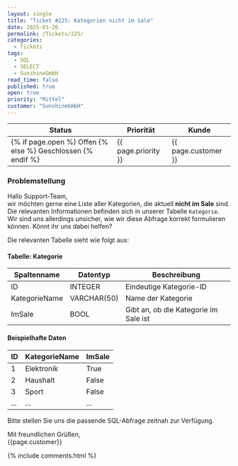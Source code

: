 ```yaml
---
layout: single
title: "Ticket #225: Kategorien nicht im Sale"
date: 2025-01-26
permalink: /Tickets/225/
categories:
  - Tickets
tags:
  - SQL
  - SELECT
  - SunshineGmbH
read_time: false
published: true
open: true
priority: "Mittel"
customer: "SunshineGmbH"
---
```


| Status | Priorität | Kunde |
|--------|----------|--------|
| {% if page.open %} Offen {% else %} Geschlossen {% endif %} | {{ page.priority }} | {{ page.customer }} |


### Problemstellung
Hallo Support-Team,  
wir möchten gerne eine Liste aller Kategorien, die aktuell **nicht im Sale** sind. Die relevanten Informationen befinden sich in unserer Tabelle `Kategorie`. Wir sind uns allerdings unsicher, wie wir diese Abfrage korrekt formulieren können. Könnt ihr uns dabei helfen?

Die relevanten Tabelle sieht wie folgt aus:

#### Tabelle: Kategorie

| Spaltenname    | Datentyp      | Beschreibung                |
|----------------|---------------|-----------------------------|
| ID             | INTEGER       | Eindeutige Kategorie-ID     |
| KategorieName  | VARCHAR(50)   | Name der Kategorie          |
| ImSale         | BOOL          | Gibt an, ob die Kategorie im Sale ist |


#### Beispielhafte Daten

| ID | KategorieName | ImSale |
|----|---------------|--------|
| 1  | Elektronik    | True   |
| 2  | Haushalt      | False  |
| 3  | Sport         | False  |
|... | ...           | ...    |


Bitte stellen Sie uns die passende SQL-Abfrage zeitnah zur Verfügung.

Mit freundlichen Grüßen,  
{{page.customer}}

{% include comments.html %}